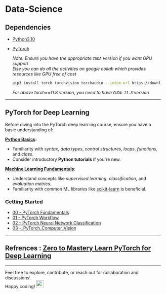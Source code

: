 # Data-Science

## Dependencies

- [Python3.10](https://www.python.org/downloads/release/python-3100/)
- [PyTorch](https://pytorch.org/)
    
  *Note: Ensure you have the appropriate `CUDA` version if you want GPU support*</br>
  *Else you can do all the activities on google collab which provides resources like GPU free of cost*

  ```bash
  pip3 install torch torchvision torchaudio --index-url https://download.pytorch.org/whl/cu118
  ```
  *For above torch==11.8 version, you need to have `CUDA 11.8` version*
  
---
## PyTorch for Deep Learning 
Before diving into the PyTorch deep learning course, ensure you have a basic understanding of:

**[Python Basics](https://www.w3schools.com/python/python_intro.asp):**
- Familiarity with _syntax_, _data types_, _control structures_, _loops_, _functions_, and _class_.
- Consider introductory **Python tutorials** if you're new.

**[Machine Learning Fundamentals](https://www.w3schools.com/python/python_ml_getting_started.asp):**
- Understand concepts like _supervised learning_, _classification_, and _evaluation metrics_.
- Familiarity with common ML libraries like [scikit-learn](https://scikit-learn.org/stable/tutorial/index.html) is beneficial.

### Getting Started
- [00 - PyTorch Fundamentals](https://github.com/LuluW8071/Data-Science/tree/main/Pytorch/00_Pytorch_Fundamentals)
- [01 - PyTorch Workflow](https://github.com/LuluW8071/Data-Science/tree/main/Pytorch/01_Pytorch_Workflow)
- [02 - PyTorch Neural Network Classification](https://github.com/LuluW8071/Data-Science/tree/main/Pytorch/02_PyTorch_Neural_Network_Classification)
- [03 -_PyTorch_Computer_Vision](https://github.com/LuluW8071/Data-Science/tree/main/Pytorch/03_PyTorch_Computer_Vision)
---
## Refrences : [Zero to Mastery Learn PyTorch for Deep Learning](https://www.learnpytorch.io/)
---

Feel free to explore, contribute, or reach out for collaboration and discussions! </br>
Happy coding! <img src="https://user-images.githubusercontent.com/74038190/213844263-a8897a51-32f4-4b3b-b5c2-e1528b89f6f3.png" width="25px" /> </br>
